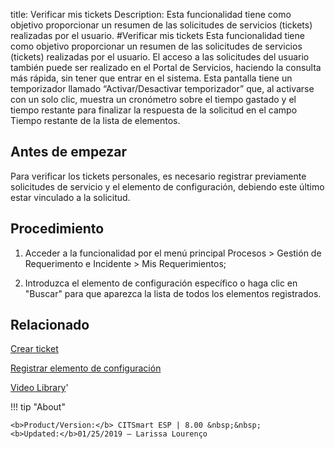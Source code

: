title:  Verificar mis tickets 
Description: Esta funcionalidad tiene como objetivo proporcionar un resumen de las solicitudes de servicios (tickets) realizadas por el usuario. 
#Verificar mis tickets
Esta funcionalidad tiene como objetivo proporcionar un resumen de las solicitudes de servicios (tickets) realizadas por el usuario.
El acceso a las solicitudes del usuario también puede ser realizado en el Portal de Servicios, haciendo la consulta más rápida, sin tener que entrar en el sistema.
Esta pantalla tiene un temporizador llamado “Activar/Desactivar temporizador” que, al activarse con un solo clic, muestra un cronómetro sobre el tiempo gastado y el tiempo restante para finalizar la respuesta de la solicitud en el campo Tiempo restante de la lista de elementos.

Antes de empezar
----------------

Para verificar los tickets personales, es necesario registrar previamente
solicitudes de servicio y el elemento de configuración, debiendo este último
estar vinculado a la solicitud.

Procedimiento
-------------

1.  Acceder a la funcionalidad por el menú principal Procesos \> Gestión de
    Requerimento e Incidente \> Mis Requerimientos;

2.  Introduzca el elemento de configuración específico o haga clic en "Buscar"
    para que aparezca la lista de todos los elementos registrados.

Relacionado
-----------

[Crear ticket](/es-es/citsmart-esp-8/processes/tickets/use/create-ticket.html)

[Registrar elemento de configuración](/es-es/citsmart-esp-8/processes/configuration/use/register-CI.html)

<i class='fa fa-youtube-play  fa-2x' style='color:#97ce17;vertical-align: middle;'> </i> [Video Library](https://www.youtube.com/playlist?list=PLB5qK2uzf2ROfIFL9F-3s-gomHNzudBEy)'

!!! tip "About"

    <b>Product/Version:</b> CITSmart ESP | 8.00 &nbsp;&nbsp;
    <b>Updated:</b>01/25/2019 – Larissa Lourenço

